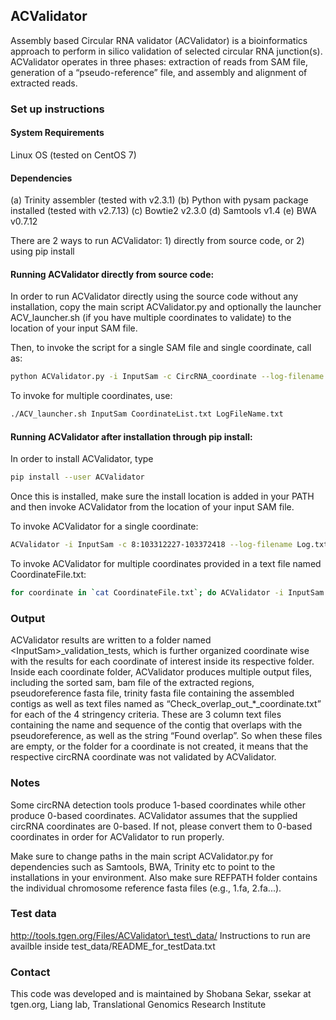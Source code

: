 ## ACValidator

Assembly based Circular RNA validator (ACValidator) is a bioinformatics approach to perform in silico validation of selected circular RNA junction(s). ACValidator operates in three phases: extraction of reads from SAM file, generation of a “pseudo-reference” file, and assembly and alignment of extracted reads.

### Set up instructions

#### System Requirements

Linux OS (tested on CentOS 7)

#### Dependencies

(a) Trinity assembler (tested with v2.3.1)
(b) Python with pysam package installed (tested with v2.7.13)
(c) Bowtie2 v2.3.0
(d) Samtools v1.4
(e) BWA v0.7.12

There are 2 ways to run ACValidator: 1) directly from source code, or 2) using pip install

#### Running ACValidator directly from source code:

In order to run ACValidator directly using the source code without any installation, copy the main script ACValidator.py and optionally the launcher ACV\_launcher.sh (if you have multiple coordinates to validate) to the location of your input SAM file. 

Then, to invoke the script for a single SAM file and single coordinate, call as:

```bash
python ACValidator.py -i InputSam -c CircRNA_coordinate --log-filename Log.txt
```

To invoke for multiple coordinates, use:

```bash
./ACV_launcher.sh InputSam CoordinateList.txt LogFileName.txt
```

#### Running ACValidator after installation through pip install:

In order to install ACValidator, type 

```bash
pip install --user ACValidator
```

Once this is installed, make sure the install location is added in your PATH and then invoke ACValidator from the location of your input SAM file.

To invoke ACValidator for a single coordinate:

```bash
ACValidator -i InputSam -c 8:103312227-103372418 --log-filename Log.txt
```

To invoke ACValidator for multiple coordinates provided in a text file named CoordinateFile.txt:

```bash
for coordinate in `cat CoordinateFile.txt`; do ACValidator -i InputSam -c ${coordinate} --log-filename Log.txt; done
```

### Output

ACValidator results are written to a folder named \<InputSam\>\_validation\_tests, which is further organized coordinate wise with the results for each coordinate of interest inside its respective folder. Inside each coordinate folder, ACValidator produces multiple output files, including the sorted sam, bam file of the extracted regions, pseudoreference fasta file, trinity fasta file containing the assembled contigs as well as text files named as “Check\_overlap\_out\_\*\_coordinate.txt” for each of the 4 stringency criteria. These are 3 column text files containing the name and  sequence of the contig that overlaps with the pseudoreference, as well as the string “Found overlap”. So when these files are empty, or the folder for a coordinate is not created, it means that the respective circRNA coordinate was not validated by ACValidator. 


### Notes

Some circRNA detection tools produce 1-based coordinates while other produce 0-based coordinates. ACValidator assumes that the supplied circRNA coordinates are 0-based.
If not, please convert them to 0-based coordinates in order for ACValidator to run properly.

Make sure to change paths in the main script ACValidator.py for dependencies such as Samtools, BWA, Trinity etc to point to the installations in your environment. Also make sure REFPATH folder contains the individual chromosome reference fasta files (e.g., 1.fa, 2.fa...).


### Test data

http://tools.tgen.org/Files/ACValidator\_test\_data/
Instructions to run are availble inside test\_data/README\_for\_testData.txt

### Contact

This code was developed and is maintained by Shobana Sekar, ssekar at tgen.org, Liang lab, Translational Genomics Research Institute
